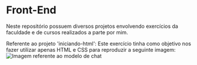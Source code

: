 # Front-End
Neste repositório possuem diversos projetos envolvendo exercícios da faculdade e de cursos realizados a parte por mim.


Referente ao projeto 'iniciando-html': Este exercício tinha como objetivo nos fazer utilizar apenas HTML e CSS para reproduzir a seguinte imagem: 
![Imagem referente ao modelo de chat](https://github.com/BrunoVenturini-1/Front-End/blob/master/iniciando-html/resources/modelo_layout_chat.png?raw=true)
